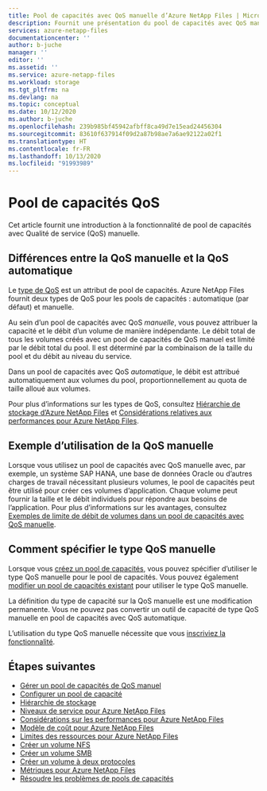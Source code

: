 ```yaml
---
title: Pool de capacités avec QoS manuelle d’Azure NetApp Files | Microsoft Docs
description: Fournit une présentation du pool de capacités avec QoS manuelle et des références pour obtenir des informations supplémentaires.
services: azure-netapp-files
documentationcenter: ''
author: b-juche
manager: ''
editor: ''
ms.assetid: ''
ms.service: azure-netapp-files
ms.workload: storage
ms.tgt_pltfrm: na
ms.devlang: na
ms.topic: conceptual
ms.date: 10/12/2020
ms.author: b-juche
ms.openlocfilehash: 239b985bf45942afbff8ca49d7e15ead24456304
ms.sourcegitcommit: 83610f637914f09d2a87b98ae7a6ae92122a02f1
ms.translationtype: HT
ms.contentlocale: fr-FR
ms.lasthandoff: 10/13/2020
ms.locfileid: "91993989"
---
```

# <a name="manual-qos-capacity-pool"></a>Pool de capacités QoS

Cet article fournit une introduction à la fonctionnalité de pool de capacités avec Qualité de service (QoS) manuelle.

## <a name="how-manual-qos-differs-from-auto-qos"></a>Différences entre la QoS manuelle et la QoS automatique

Le [type de QoS](azure-netapp-files-understand-storage-hierarchy.md#qos_types) est un attribut de pool de capacités. Azure NetApp Files fournit deux types de QoS pour les pools de capacités : automatique (par défaut) et manuelle.  

Au sein d’un pool de capacités avec QoS *manuelle*, vous pouvez attribuer la capacité et le débit d’un volume de manière indépendante. Le débit total de tous les volumes créés avec un pool de capacités de QoS manuel est limité par le débit total du pool. Il est déterminé par la combinaison de la taille du pool et du débit au niveau du service. 

Dans un pool de capacités avec QoS *automatique*, le débit est attribué automatiquement aux volumes du pool, proportionnellement au quota de taille alloué aux volumes.  

Pour plus d’informations sur les types de QoS, consultez [Hiérarchie de stockage d’Azure NetApp Files](azure-netapp-files-understand-storage-hierarchy.md) et [Considérations relatives aux performances pour Azure NetApp Files](azure-netapp-files-performance-considerations.md).

## <a name="example-of-using-manual-qos"></a>Exemple d’utilisation de la QoS manuelle

Lorsque vous utilisez un pool de capacités avec QoS manuelle avec, par exemple, un système SAP HANA, une base de données Oracle ou d’autres charges de travail nécessitant plusieurs volumes, le pool de capacités peut être utilisé pour créer ces volumes d’application.  Chaque volume peut fournir la taille et le débit individuels pour répondre aux besoins de l’application.  Pour plus d’informations sur les avantages, consultez [Exemples de limite de débit de volumes dans un pool de capacités avec QoS manuelle](azure-netapp-files-service-levels.md#throughput-limit-examples-of-volumes-in-a-manual-qos-capacity-pool).  

## <a name="how-to-specify-the-manual-qos-type"></a>Comment spécifier le type QoS manuelle

Lorsque vous [créez un pool de capacités](azure-netapp-files-set-up-capacity-pool.md), vous pouvez spécifier d’utiliser le type QoS manuelle pour le pool de capacités.  Vous pouvez également [modifier un pool de capacités existant](manage-manual-qos-capacity-pool.md#change-to-qos) pour utiliser le type QoS manuelle. 

La définition du type de capacité sur la QoS manuelle est une modification permanente. Vous ne pouvez pas convertir un outil de capacité de type QoS manuelle en pool de capacités avec QoS automatique. 

L’utilisation du type QoS manuelle nécessite que vous [inscriviez la fonctionnalité](manage-manual-qos-capacity-pool.md#register-the-feature).  

## <a name="next-steps"></a>Étapes suivantes

* [Gérer un pool de capacités de QoS manuel](manage-manual-qos-capacity-pool.md)
* [Configurer un pool de capacité](azure-netapp-files-set-up-capacity-pool.md)
* [Hiérarchie de stockage](azure-netapp-files-understand-storage-hierarchy.md) 
* [Niveaux de service pour Azure NetApp Files](azure-netapp-files-service-levels.md)
* [Considérations sur les performances pour Azure NetApp Files](azure-netapp-files-performance-considerations.md)
* [Modèle de coût pour Azure NetApp Files](azure-netapp-files-cost-model.md)
* [Limites des ressources pour Azure NetApp Files](azure-netapp-files-resource-limits.md)
* [Créer un volume NFS](azure-netapp-files-create-volumes.md)
* [Créer un volume SMB](azure-netapp-files-create-volumes-smb.md)
* [Créer un volume à deux protocoles](create-volumes-dual-protocol.md)
* [Métriques pour Azure NetApp Files](azure-netapp-files-metrics.md)
* [Résoudre les problèmes de pools de capacités](troubleshoot-capacity-pools.md)
